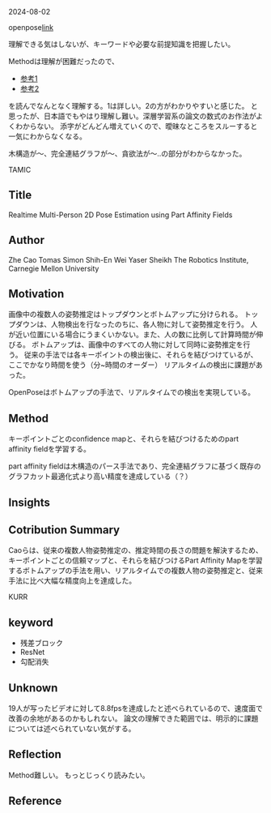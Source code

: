 2024-08-02

openpose[link](https://openaccess.thecvf.com/content_cvpr_2017/html/Cao_Realtime_Multi-Person_2D_CVPR_2017_paper.html)

理解できる気はしないが、キーワードや必要な前提知識を把握したい。

Methodは理解が困難だったので、

- [参考1](https://qiita.com/jjjkkkjjj/items/c56085f72d4f508a7570)
- [参考2](https://qiita.com/masataka46/items/14df5bd95ac97c01fb78)

を読んでなんとなく理解する。1は詳しい。2の方がわかりやすいと感じた。
と思ったが、日本語でもやはり理解し難い。深層学習系の論文の数式のお作法がよくわからない。
添字がどんどん増えていくので、曖昧なところをスルーすると一気にわからなくなる。

木構造が〜、完全連結グラフが〜、貪欲法が〜..の部分がわからなかった。

TAMIC
## Title
Realtime Multi-Person 2D Pose Estimation using Part Affinity Fields

## Author
Zhe Cao Tomas Simon Shih-En Wei Yaser Sheikh
The Robotics Institute, Carnegie Mellon University

## Motivation
画像中の複数人の姿勢推定はトップダウンとボトムアップに分けられる。
トップダウンは、人物検出を行なったのちに、各人物に対して姿勢推定を行う。
人が近い位置にいる場合にうまくいかない。また、人の数に比例して計算時間が伸びる。
ボトムアップは、画像中のすべての人物に対して同時に姿勢推定を行う。
従来の手法では各キーポイントの検出後に、それらを結びつけているが、ここでかなり時間を使う（分~時間のオーダー）
リアルタイムの検出に課題があった。

OpenPoseはボトムアップの手法で、リアルタイムでの検出を実現している。

## Method
キーポイントごとのconfidence mapと、それらを結びつけるためのpart affinity fieldを学習する。

part affinity fieldは木構造のパース手法であり、完全連結グラフに基づく既存のグラフカット最適化式より高い精度を達成している（？）

## Insights


## Cotribution Summary
Caoらは、従来の複数人物姿勢推定の、推定時間の長さの問題を解決するため、キーポイントごとの信頼マップと、それらを結びつけるPart Affinity Mapを学習するボトムアップの手法を用い、リアルタイムでの複数人物の姿勢推定と、従来手法に比べ大幅な精度向上を達成した。

KURR
## keyword
- 残差ブロック
- ResNet
- 勾配消失

## Unknown
19人が写ったビデオに対して8.8fpsを達成したと述べられているので、速度面で改善の余地があるのかもしれない。
論文の理解できた範囲では、明示的に課題については述べられていない気がする。

## Reflection
Method難しい。
もっとじっくり読みたい。

## Reference



